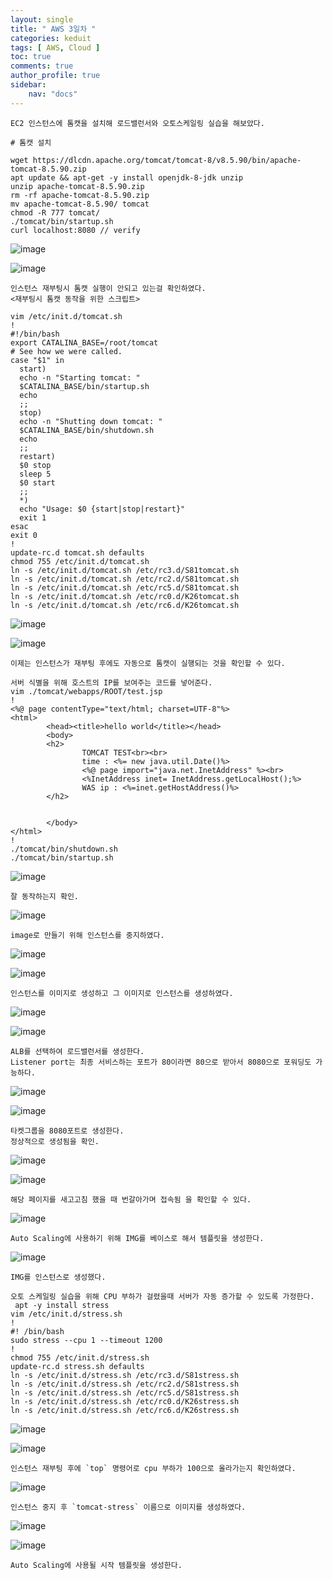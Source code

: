 ```yaml
---
layout: single
title: " AWS 3일차 "
categories: keduit
tags: [ AWS, Cloud ]
toc: true 
comments: true
author_profile: true
sidebar:
    nav: "docs"
---
```


```
EC2 인스턴스에 톰캣을 설치해 로드밸런서와 오토스케일링 실습을 해보았다.
```

```
# 톰캣 설치

wget https://dlcdn.apache.org/tomcat/tomcat-8/v8.5.90/bin/apache-tomcat-8.5.90.zip
apt update && apt-get -y install openjdk-8-jdk unzip
unzip apache-tomcat-8.5.90.zip
rm -rf apache-tomcat-8.5.90.zip
mv apache-tomcat-8.5.90/ tomcat
chmod -R 777 tomcat/
./tomcat/bin/startup.sh
curl localhost:8080 // verify
```

![image](https://github.com/chaelynkang/chaelynkang.github.io/assets/128279031/131489ae-f454-4ec0-afdb-913b5f79dc83)

![image](https://github.com/chaelynkang/chaelynkang.github.io/assets/128279031/4d89ebc2-9f79-474f-afab-f318c26540ee)

```
인스턴스 재부팅시 톰캣 실행이 안되고 있는걸 확인하였다.
<재부팅시 톰캣 동작을 위한 스크립트>

vim /etc/init.d/tomcat.sh
!
#!/bin/bash
export CATALINA_BASE=/root/tomcat
# See how we were called.
case "$1" in
  start)
  echo -n "Starting tomcat: "
  $CATALINA_BASE/bin/startup.sh
  echo
  ;;
  stop)
  echo -n "Shutting down tomcat: "
  $CATALINA_BASE/bin/shutdown.sh
  echo
  ;;
  restart)
  $0 stop
  sleep 5
  $0 start
  ;;
  *)
  echo "Usage: $0 {start|stop|restart}"
  exit 1
esac
exit 0
!
update-rc.d tomcat.sh defaults
chmod 755 /etc/init.d/tomcat.sh
ln -s /etc/init.d/tomcat.sh /etc/rc3.d/S81tomcat.sh
ln -s /etc/init.d/tomcat.sh /etc/rc2.d/S81tomcat.sh
ln -s /etc/init.d/tomcat.sh /etc/rc5.d/S81tomcat.sh
ln -s /etc/init.d/tomcat.sh /etc/rc0.d/K26tomcat.sh
ln -s /etc/init.d/tomcat.sh /etc/rc6.d/K26tomcat.sh
```

![image](https://github.com/chaelynkang/chaelynkang.github.io/assets/128279031/8ce81a1d-fbe7-49d7-8836-5e904d810799)

![image](https://github.com/chaelynkang/chaelynkang.github.io/assets/128279031/aac793cf-532e-47e7-a9d4-371d2fa143a1)

```
이제는 인스턴스가 재부팅 후에도 자동으로 톰캣이 실행되는 것을 확인할 수 있다.
```

```
서버 식별을 위해 호스트의 IP를 보여주는 코드를 넣어준다.
vim ./tomcat/webapps/ROOT/test.jsp
!
<%@ page contentType="text/html; charset=UTF-8"%>
<html>
    	<head><title>hello world</title></head>
    	<body>
    	<h2>
            	TOMCAT TEST<br><br>
            	time : <%= new java.util.Date()%>
            	<%@ page import="java.net.InetAddress" %><br>
            	<%InetAddress inet= InetAddress.getLocalHost();%>
            	WAS ip : <%=inet.getHostAddress()%>
    	</h2>
 
 
    	</body>
</html>
!
./tomcat/bin/shutdown.sh
./tomcat/bin/startup.sh
```

![image](https://github.com/chaelynkang/chaelynkang.github.io/assets/128279031/4f1cdc93-d3ea-4def-ba4f-8b0cb0d7cb5a)

```
잘 동작하는지 확인.
```

![image](https://github.com/chaelynkang/chaelynkang.github.io/assets/128279031/2a5c6c32-8da1-4682-b03b-257a4aa637ee)

```
image로 만들기 위해 인스턴스를 중지하였다.
```

![image](https://github.com/chaelynkang/chaelynkang.github.io/assets/128279031/7650749f-2460-4b82-8cf6-67a573d5f2f8)

![image](https://github.com/chaelynkang/chaelynkang.github.io/assets/128279031/e22e6feb-2284-4544-8008-6865c17bce28)

```
인스턴스를 이미지로 생성하고 그 이미지로 인스턴스를 생성하였다.
```
![image](https://github.com/chaelynkang/chaelynkang.github.io/assets/128279031/1c5f9223-f97a-45c7-b736-d1c6c61c128e)

![image](https://github.com/chaelynkang/chaelynkang.github.io/assets/128279031/25a7ea04-b10f-4eb0-bd7e-7c7ef4402c46)

```
ALB를 선택하여 로드밸런서를 생성한다.
Listener port는 최종 서비스하는 포트가 80이라면 80으로 받아서 8080으로 포워딩도 가능하다.
```

![image](https://github.com/chaelynkang/chaelynkang.github.io/assets/128279031/7c4107ef-91bf-4387-b406-e8889ce1f760)

![image](https://github.com/chaelynkang/chaelynkang.github.io/assets/128279031/7c60612e-c03a-41fc-bd88-1d23257d73a6)

```
타켓그룹을 8080포트로 생성한다.
정상적으로 생성됨을 확인.
```

![image](https://github.com/chaelynkang/chaelynkang.github.io/assets/128279031/651baa08-ac5e-4b1f-8c80-3ccdfe18bc7f)

![image](https://github.com/chaelynkang/chaelynkang.github.io/assets/128279031/8367db32-5188-4d48-afa8-061ec3fe544b)

```
해당 페이지를 새고고침 했을 때 번갈아가며 접속됨 을 확인할 수 있다.
```

![image](https://github.com/chaelynkang/chaelynkang.github.io/assets/128279031/c269417d-3377-46de-a624-dbb2d8175401)

```
Auto Scaling에 사용하기 위해 IMG를 베이스로 해서 템플릿을 생성한다. 
```

![image](https://github.com/chaelynkang/chaelynkang.github.io/assets/128279031/857abc22-65b0-4ba5-a44c-5e91d0e7b2f2)

```
IMG를 인스턴스로 생성했다.
```

```
오토 스케일링 실습을 위해 CPU 부하가 걸렸을때 서버가 자동 증가할 수 있도록 가정한다.
 apt -y install stress
vim /etc/init.d/stress.sh
!
#! /bin/bash
sudo stress --cpu 1 --timeout 1200
!
chmod 755 /etc/init.d/stress.sh
update-rc.d stress.sh defaults
ln -s /etc/init.d/stress.sh /etc/rc3.d/S81stress.sh
ln -s /etc/init.d/stress.sh /etc/rc2.d/S81stress.sh
ln -s /etc/init.d/stress.sh /etc/rc5.d/S81stress.sh
ln -s /etc/init.d/stress.sh /etc/rc0.d/K26stress.sh
ln -s /etc/init.d/stress.sh /etc/rc6.d/K26stress.sh
```

![image](https://github.com/chaelynkang/chaelynkang.github.io/assets/128279031/33106cfe-b609-4d5c-bfb7-58c70f23dd56)

![image](https://github.com/chaelynkang/chaelynkang.github.io/assets/128279031/9753e672-5357-49c3-bb83-5e529110887f)

```
인스턴스 재부팅 후에 `top` 명령어로 cpu 부하가 100으로 올라가는지 확인하였다.
```

![image](https://github.com/chaelynkang/chaelynkang.github.io/assets/128279031/962b2093-1ebd-4eab-96e0-ad5810cd8b85)

```
인스턴스 중지 후 `tomcat-stress` 이름으로 이미지를 생성하였다.
```

![image](https://github.com/chaelynkang/chaelynkang.github.io/assets/128279031/49bc2f68-10f8-4cbe-93d9-5c5692973d6b)

![image](https://github.com/chaelynkang/chaelynkang.github.io/assets/128279031/d114689e-f5b5-4e3b-9f39-3a8fbc152032)

```
Auto Scaling에 사용될 시작 템플릿을 생성한다.
```

